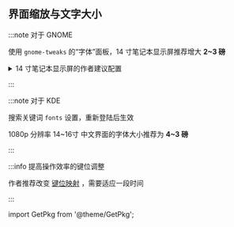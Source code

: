 ## 界面缩放与文字大小

:::note 对于 GNOME

使用 `gnome-tweaks` 的“字体”面板，14 寸笔记本显示屏推荐增大 **2~3 磅**

<GetPkg name="gnome-tweaks" apt dnf pacman />

 <details className="let-details-to-gray">
<summary>14 寸笔记本显示屏的作者建议配置</summary>

加大缩放比例、光标尺寸：

```shell
cat << END | dconf load /org/gnome/desktop/interface/
[/]
text-scaling-factor=1.33
cursor-size=32
END
```

</details>

:::

:::note 对于 KDE

搜索关键词 `fonts` 设置，重新登陆后生效

1080p 分辨率 14\~16寸 中文界面的字体大小推荐为 **4\~3 磅**

:::

<!--
## 中文支持

包括：

- LibreOffice
- man 手册 ( `LANG=C man` 看回原版 )

```shell
sudo dnf in -y libreoffice-langpack-zh-Hans
```
-->

:::info 提高操作效率的键位调整

作者推荐改变 <a target="_blank" href="/docs/devenv/keymap">键位映射</a> ，需要适应一段时间

:::

<!--
可选的优化：

- 推荐 <a target="_blank" href="/docs/devenv/zsh">使用 Zsh 作为默认 Shell</a>
- 推荐 <a target="_blank" href="/docs/goodsoft/browser/edge-for-linux">使用微软 Edge 浏览器</a>

 -->

import GetPkg from '@theme/GetPkg';
